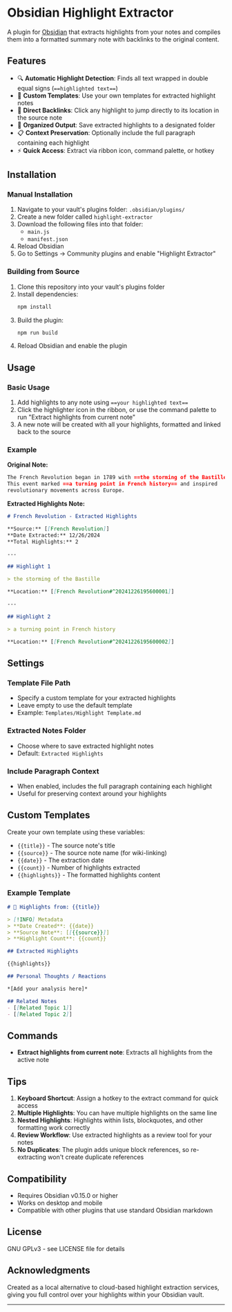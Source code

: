 # Obsidian Highlight Extractor

A plugin for [Obsidian](https://obsidian.md) that extracts highlights from your notes and compiles them into a formatted summary note with backlinks to the original content.

## Features

- 🔍 **Automatic Highlight Detection**: Finds all text wrapped in double equal signs (`==highlighted text==`)
- 📝 **Custom Templates**: Use your own templates for extracted highlight notes
- 🔗 **Direct Backlinks**: Click any highlight to jump directly to its location in the source note
- 📁 **Organized Output**: Save extracted highlights to a designated folder
- 📋 **Context Preservation**: Optionally include the full paragraph containing each highlight
- ⚡ **Quick Access**: Extract via ribbon icon, command palette, or hotkey

## Installation

### Manual Installation

1. Navigate to your vault's plugins folder: `.obsidian/plugins/`
2. Create a new folder called `highlight-extractor`
3. Download the following files into that folder:
   - `main.js`
   - `manifest.json`
4. Reload Obsidian
5. Go to Settings → Community plugins and enable "Highlight Extractor"

### Building from Source

1. Clone this repository into your vault's plugins folder
2. Install dependencies:
   ```bash
   npm install
   ```
3. Build the plugin:
   ```bash
   npm run build
   ```
4. Reload Obsidian and enable the plugin

## Usage

### Basic Usage

1. Add highlights to any note using `==your highlighted text==`
2. Click the highlighter icon in the ribbon, or use the command palette to run "Extract highlights from current note"
3. A new note will be created with all your highlights, formatted and linked back to the source

### Example

**Original Note:**
```markdown
The French Revolution began in 1789 with ==the storming of the Bastille==. 
This event marked ==a turning point in French history== and inspired 
revolutionary movements across Europe.
```

**Extracted Highlights Note:**
```markdown
# French Revolution - Extracted Highlights

**Source:** [[French Revolution]]
**Date Extracted:** 12/26/2024
**Total Highlights:** 2

---

## Highlight 1

> the storming of the Bastille

**Location:** [[French Revolution#^20241226195600001]]

---

## Highlight 2

> a turning point in French history

**Location:** [[French Revolution#^20241226195600002]]
```

## Settings

### Template File Path
- Specify a custom template for your extracted highlights
- Leave empty to use the default template
- Example: `Templates/Highlight Template.md`

### Extracted Notes Folder
- Choose where to save extracted highlight notes
- Default: `Extracted Highlights`

### Include Paragraph Context
- When enabled, includes the full paragraph containing each highlight
- Useful for preserving context around your highlights

## Custom Templates

Create your own template using these variables:

- `{{title}}` - The source note's title
- `{{source}}` - The source note name (for wiki-linking)
- `{{date}}` - The extraction date
- `{{count}}` - Number of highlights extracted
- `{{highlights}}` - The formatted highlights content

### Example Template

```markdown
# 📌 Highlights from: {{title}}

> [!INFO] Metadata
> **Date Created**: {{date}}
> **Source Note**: [[{{source}}]]
> **Highlight Count**: {{count}}

## Extracted Highlights

{{highlights}}

## Personal Thoughts / Reactions

*[Add your analysis here]*

## Related Notes
- [[Related Topic 1]]
- [[Related Topic 2]]
```

## Commands

- **Extract highlights from current note**: Extracts all highlights from the active note

## Tips

1. **Keyboard Shortcut**: Assign a hotkey to the extract command for quick access
2. **Multiple Highlights**: You can have multiple highlights on the same line
3. **Nested Highlights**: Highlights within lists, blockquotes, and other formatting work correctly
4. **Review Workflow**: Use extracted highlights as a review tool for your notes
5. **No Duplicates**: The plugin adds unique block references, so re-extracting won't create duplicate references

## Compatibility

- Requires Obsidian v0.15.0 or higher
- Works on desktop and mobile
- Compatible with other plugins that use standard Obsidian markdown

## License

GNU GPLv3 - see LICENSE file for details

## Acknowledgments

Created as a local alternative to cloud-based highlight extraction services, giving you full control over your highlights within your Obsidian vault.

---
